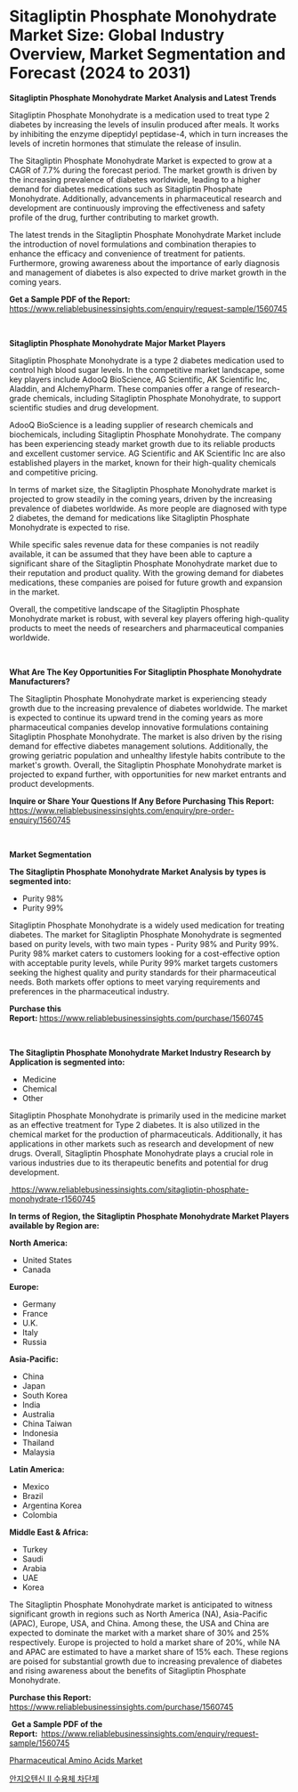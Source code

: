 <p><h1>Sitagliptin Phosphate Monohydrate Market Size: Global Industry Overview, Market Segmentation and Forecast (2024 to 2031)</h1></p><p><strong>Sitagliptin Phosphate Monohydrate Market Analysis and Latest Trends</strong></p>
<p><p>Sitagliptin Phosphate Monohydrate is a medication used to treat type 2 diabetes by increasing the levels of insulin produced after meals. It works by inhibiting the enzyme dipeptidyl peptidase-4, which in turn increases the levels of incretin hormones that stimulate the release of insulin.</p><p>The Sitagliptin Phosphate Monohydrate Market is expected to grow at a CAGR of 7.7% during the forecast period. The market growth is driven by the increasing prevalence of diabetes worldwide, leading to a higher demand for diabetes medications such as Sitagliptin Phosphate Monohydrate. Additionally, advancements in pharmaceutical research and development are continuously improving the effectiveness and safety profile of the drug, further contributing to market growth.</p><p>The latest trends in the Sitagliptin Phosphate Monohydrate Market include the introduction of novel formulations and combination therapies to enhance the efficacy and convenience of treatment for patients. Furthermore, growing awareness about the importance of early diagnosis and management of diabetes is also expected to drive market growth in the coming years.</p></p>
<p><strong>Get a Sample PDF of the Report:&nbsp;</strong> <a href="https://www.reliablebusinessinsights.com/enquiry/request-sample/1560745">https://www.reliablebusinessinsights.com/enquiry/request-sample/1560745</a></p>
<p>&nbsp;</p>
<p><strong>Sitagliptin Phosphate Monohydrate Major Market Players</strong></p>
<p><p>Sitagliptin Phosphate Monohydrate is a type 2 diabetes medication used to control high blood sugar levels. In the competitive market landscape, some key players include AdooQ BioScience, AG Scientific, AK Scientific Inc, Aladdin, and AlchemyPharm. These companies offer a range of research-grade chemicals, including Sitagliptin Phosphate Monohydrate, to support scientific studies and drug development.</p><p>AdooQ BioScience is a leading supplier of research chemicals and biochemicals, including Sitagliptin Phosphate Monohydrate. The company has been experiencing steady market growth due to its reliable products and excellent customer service. AG Scientific and AK Scientific Inc are also established players in the market, known for their high-quality chemicals and competitive pricing.</p><p>In terms of market size, the Sitagliptin Phosphate Monohydrate market is projected to grow steadily in the coming years, driven by the increasing prevalence of diabetes worldwide. As more people are diagnosed with type 2 diabetes, the demand for medications like Sitagliptin Phosphate Monohydrate is expected to rise.</p><p>While specific sales revenue data for these companies is not readily available, it can be assumed that they have been able to capture a significant share of the Sitagliptin Phosphate Monohydrate market due to their reputation and product quality. With the growing demand for diabetes medications, these companies are poised for future growth and expansion in the market.</p><p>Overall, the competitive landscape of the Sitagliptin Phosphate Monohydrate market is robust, with several key players offering high-quality products to meet the needs of researchers and pharmaceutical companies worldwide.</p></p>
<p>&nbsp;</p>
<p><strong>What Are The Key Opportunities For Sitagliptin Phosphate Monohydrate Manufacturers?</strong></p>
<p><p>The Sitagliptin Phosphate Monohydrate market is experiencing steady growth due to the increasing prevalence of diabetes worldwide. The market is expected to continue its upward trend in the coming years as more pharmaceutical companies develop innovative formulations containing Sitagliptin Phosphate Monohydrate. The market is also driven by the rising demand for effective diabetes management solutions. Additionally, the growing geriatric population and unhealthy lifestyle habits contribute to the market's growth. Overall, the Sitagliptin Phosphate Monohydrate market is projected to expand further, with opportunities for new market entrants and product developments.</p></p>
<p><strong>Inquire or Share Your Questions If Any Before Purchasing This Report:</strong> <a href="https://www.reliablebusinessinsights.com/enquiry/pre-order-enquiry/1560745">https://www.reliablebusinessinsights.com/enquiry/pre-order-enquiry/1560745</a></p>
<p>&nbsp;</p>
<p><strong>Market Segmentation</strong></p>
<p><strong>The Sitagliptin Phosphate Monohydrate Market Analysis by types is segmented into:</strong></p>
<p><ul><li>Purity 98%</li><li>Purity 99%</li></ul></p>
<p><p>Sitagliptin Phosphate Monohydrate is a widely used medication for treating diabetes. The market for Sitagliptin Phosphate Monohydrate is segmented based on purity levels, with two main types - Purity 98% and Purity 99%. Purity 98% market caters to customers looking for a cost-effective option with acceptable purity levels, while Purity 99% market targets customers seeking the highest quality and purity standards for their pharmaceutical needs. Both markets offer options to meet varying requirements and preferences in the pharmaceutical industry.</p></p>
<p><strong>Purchase this Report:&nbsp;</strong><a href="https://www.reliablebusinessinsights.com/purchase/1560745">https://www.reliablebusinessinsights.com/purchase/1560745</a></p>
<p>&nbsp;</p>
<p><strong>The Sitagliptin Phosphate Monohydrate Market Industry Research by Application is segmented into:</strong></p>
<p><ul><li>Medicine</li><li>Chemical</li><li>Other</li></ul></p>
<p><p>Sitagliptin Phosphate Monohydrate is primarily used in the medicine market as an effective treatment for Type 2 diabetes. It is also utilized in the chemical market for the production of pharmaceuticals. Additionally, it has applications in other markets such as research and development of new drugs. Overall, Sitagliptin Phosphate Monohydrate plays a crucial role in various industries due to its therapeutic benefits and potential for drug development.</p></p>
<p><a href="https://www.reliablebusinessinsights.com/sitagliptin-phosphate-monohydrate-r1560745">&nbsp;https://www.reliablebusinessinsights.com/sitagliptin-phosphate-monohydrate-r1560745</a></p>
<p><strong>In terms of Region, the Sitagliptin Phosphate Monohydrate Market Players available by Region are:</strong></p>
<p>
    <p> <strong> North America: </strong>
        <ul>
            <li>United States</li>
            <li>Canada</li>
        </ul>
        </p> 
    <p> <strong> Europe: </strong>
        <ul>
            <li>Germany</li>
            <li>France</li>
            <li>U.K.</li>
            <li>Italy</li>
            <li>Russia</li>
        </ul>
        </p> 
    <p> <strong> Asia-Pacific: </strong>
        <ul>
            <li>China</li>
            <li>Japan</li>
            <li>South Korea</li>
            <li>India</li>
            <li>Australia</li>
            <li>China Taiwan</li>
            <li>Indonesia</li>
            <li>Thailand</li>
            <li>Malaysia</li>
        </ul>
        </p> 
    <p> <strong> Latin America: </strong>
        <ul>
            <li>Mexico</li>
            <li>Brazil</li>
            <li>Argentina Korea</li>
            <li>Colombia</li>
        </ul>
        </p> 
    <p> <strong> Middle East & Africa: </strong>
        <ul>
            <li>Turkey</li>
            <li>Saudi</li>
            <li>Arabia</li>
            <li>UAE</li>
            <li>Korea</li>
        </ul>
    </p>
    </p>
<p><p>The Sitagliptin Phosphate Monohydrate market is anticipated to witness significant growth in regions such as North America (NA), Asia-Pacific (APAC), Europe, USA, and China. Among these, the USA and China are expected to dominate the market with a market share of 30% and 25% respectively. Europe is projected to hold a market share of 20%, while NA and APAC are estimated to have a market share of 15% each. These regions are poised for substantial growth due to increasing prevalence of diabetes and rising awareness about the benefits of Sitagliptin Phosphate Monohydrate.</p></p>
<p><strong>Purchase this Report: </strong><a href="https://www.reliablebusinessinsights.com/purchase/1560745">https://www.reliablebusinessinsights.com/purchase/1560745</a></p>
<p>&nbsp;<strong>Get a Sample PDF of the Report:&nbsp;&nbsp;</strong><a href="https://www.reliablebusinessinsights.com/enquiry/request-sample/1560745">https://www.reliablebusinessinsights.com/enquiry/request-sample/1560745</a></p>
<p><strong></strong></p>
<p><p><a href="https://github.com/EdwarWatkinXXdd/Market-Research-Report-List-1/blob/main/pharmaceutical-amino-acids-market.md">Pharmaceutical Amino Acids Market</a></p><p><a href="https://github.com/airdroplover110/Market-Research-Report-List-1/blob/main/24837444760.md">안지오텐신 II 수용체 차단제</a></p></p>